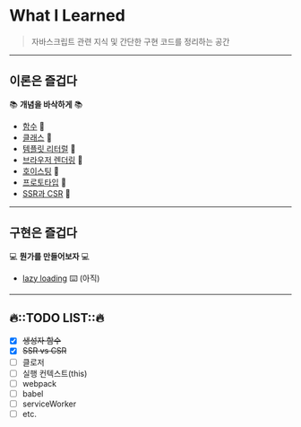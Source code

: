 # What I Learned

> 자바스크립트 관련 지식 및 간단한 구현 코드를 정리하는 공간

---

## 이론은 즐겁다

📚 **개념을 바삭하게** 📚

- [함수](./content/함수) 📝
- [클래스](./content/클래스) 📝
- [템플릿 리터럴](./content/템플릿리터럴) 📝
- [브라우저 렌더링](./content/rendering) 📝
- [호이스팅](./content/호이스팅) 📝
- [프로토타입](./content/프로토타입) 📝
- [SSR과 CSR](./content/CSR-SSR) 📝

---

## 구현은 즐겁다

💻 **뭔가를 만들어보자** 💻

- [lazy loading](./) ⌨️ (아직)

---

## 🔥::TODO LIST::🔥

- [x] ~~생성자 함수~~
- [x] ~~SSR vs CSR~~
- [ ] 클로저
- [ ] 실행 컨텍스트(this)
- [ ] webpack
- [ ] babel
- [ ] serviceWorker
- [ ] etc.
